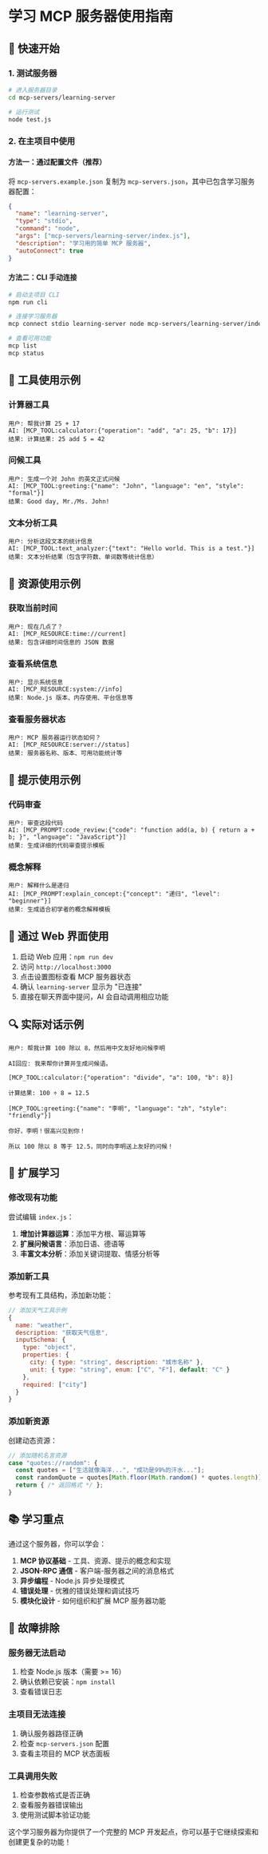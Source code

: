# 学习 MCP 服务器使用指南

## 🎯 快速开始

### 1. 测试服务器

```bash
# 进入服务器目录
cd mcp-servers/learning-server

# 运行测试
node test.js
```

### 2. 在主项目中使用

#### 方法一：通过配置文件（推荐）

将 `mcp-servers.example.json` 复制为 `mcp-servers.json`，其中已包含学习服务器配置：

```json
{
  "name": "learning-server",
  "type": "stdio",
  "command": "node",
  "args": ["mcp-servers/learning-server/index.js"],
  "description": "学习用的简单 MCP 服务器",
  "autoConnect": true
}
```

#### 方法二：CLI 手动连接

```bash
# 启动主项目 CLI
npm run cli

# 连接学习服务器
mcp connect stdio learning-server node mcp-servers/learning-server/index.js

# 查看可用功能
mcp list
mcp status
```

## 🔧 工具使用示例

### 计算器工具

```
用户: 帮我计算 25 + 17
AI: [MCP_TOOL:calculator:{"operation": "add", "a": 25, "b": 17}]
结果: 计算结果: 25 add 5 = 42
```

### 问候工具

```
用户: 生成一个对 John 的英文正式问候
AI: [MCP_TOOL:greeting:{"name": "John", "language": "en", "style": "formal"}]
结果: Good day, Mr./Ms. John!
```

### 文本分析工具

```
用户: 分析这段文本的统计信息
AI: [MCP_TOOL:text_analyzer:{"text": "Hello world. This is a test."}]
结果: 文本分析结果（包含字符数、单词数等统计信息）
```

## 📄 资源使用示例

### 获取当前时间

```
用户: 现在几点了？
AI: [MCP_RESOURCE:time://current]
结果: 包含详细时间信息的 JSON 数据
```

### 查看系统信息

```
用户: 显示系统信息
AI: [MCP_RESOURCE:system://info]
结果: Node.js 版本、内存使用、平台信息等
```

### 查看服务器状态

```
用户: MCP 服务器运行状态如何？
AI: [MCP_RESOURCE:server://status]
结果: 服务器名称、版本、可用功能统计等
```

## 💭 提示使用示例

### 代码审查

```
用户: 审查这段代码
AI: [MCP_PROMPT:code_review:{"code": "function add(a, b) { return a + b; }", "language": "JavaScript"}]
结果: 生成详细的代码审查提示模板
```

### 概念解释

```
用户: 解释什么是递归
AI: [MCP_PROMPT:explain_concept:{"concept": "递归", "level": "beginner"}]
结果: 生成适合初学者的概念解释模板
```

## 🎨 通过 Web 界面使用

1. 启动 Web 应用：`npm run dev`
2. 访问 `http://localhost:3000`
3. 点击设置图标查看 MCP 服务器状态
4. 确认 `learning-server` 显示为 "已连接"
5. 直接在聊天界面中提问，AI 会自动调用相应功能

## 🔍 实际对话示例

```
用户: 帮我计算 100 除以 8，然后用中文友好地问候李明

AI回应: 我来帮你计算并生成问候语。

[MCP_TOOL:calculator:{"operation": "divide", "a": 100, "b": 8}]

计算结果: 100 ÷ 8 = 12.5

[MCP_TOOL:greeting:{"name": "李明", "language": "zh", "style": "friendly"}]

你好，李明！很高兴见到你！

所以 100 除以 8 等于 12.5，同时向李明送上友好的问候！
```

## 🚀 扩展学习

### 修改现有功能

尝试编辑 `index.js`：

1. **增加计算器运算**：添加平方根、幂运算等
2. **扩展问候语言**：添加日语、德语等
3. **丰富文本分析**：添加关键词提取、情感分析等

### 添加新工具

参考现有工具结构，添加新功能：

```javascript
// 添加天气工具示例
{
  name: "weather",
  description: "获取天气信息",
  inputSchema: {
    type: "object",
    properties: {
      city: { type: "string", description: "城市名称" },
      unit: { type: "string", enum: ["C", "F"], default: "C" }
    },
    required: ["city"]
  }
}
```

### 添加新资源

创建动态资源：

```javascript
// 添加随机名言资源
case "quotes://random": {
  const quotes = ["生活就像海洋...", "成功是99%的汗水..."];
  const randomQuote = quotes[Math.floor(Math.random() * quotes.length)];
  return { /* 返回格式 */ };
}
```

## 📚 学习重点

通过这个服务器，你可以学会：

1. **MCP 协议基础** - 工具、资源、提示的概念和实现
2. **JSON-RPC 通信** - 客户端-服务器之间的消息格式
3. **异步编程** - Node.js 异步处理模式
4. **错误处理** - 优雅的错误处理和调试技巧
5. **模块化设计** - 如何组织和扩展 MCP 服务器功能

## 🐛 故障排除

### 服务器无法启动

1. 检查 Node.js 版本（需要 >= 16）
2. 确认依赖已安装：`npm install`
3. 查看错误日志

### 主项目无法连接

1. 确认服务器路径正确
2. 检查 `mcp-servers.json` 配置
3. 查看主项目的 MCP 状态面板

### 工具调用失败

1. 检查参数格式是否正确
2. 查看服务器错误输出
3. 使用测试脚本验证功能

这个学习服务器为你提供了一个完整的 MCP 开发起点，你可以基于它继续探索和创建更复杂的功能！